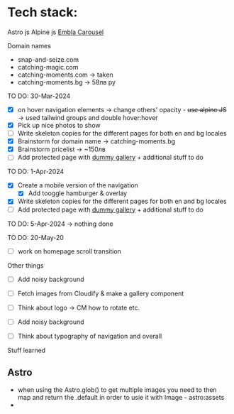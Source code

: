 # Tech stack:
Astro js
Alpine js
[Embla Carousel](https://www.embla-carousel.com/)

Domain names
- snap-and-seize.com
- catching-magic.com
- catching-moments.com -> taken
- catching-moments.bg -> 58лв py

TO DO: 30-Mar-2024
- [x] on hover navigation elements -> change others' opacity - ~~use alpine JS~~ -> used tailwind groups and double hover:hover
- [x] Pick up nice photos to show
- [ ] Write skeleton copies for the different pages for both en and bg locales
- [x] Brainstorm for domain name -> catching-moments.bg
- [x] Brainstorm pricelist -> ~150лв
- [ ] Add protected page with [dummy gallery](https://neptunian.github.io/react-photo-gallery/) + additional stuff to do 
  
TO DO: 1-Apr-2024
- [x] Create a mobile version of the navigation
  - [x] Add tooggle hamburger & overlay
- [x] Write skeleton copies for the different pages for both en and bg locales
- [ ] Add protected page with [dummy gallery](https://neptunian.github.io/react-photo-gallery/) + additional stuff to do 

TO DO: 5-Apr-2024
-> nothing done

TO DO: 20-May-20
- [ ] work on homepage scroll transition

Other things
- [ ] Add noisy background 
- [ ] Fetch images from Cloudify & make a gallery component
- [ ] Think about logo -> CM how to rotate etc.
- [ ] Add noisy background 
- [ ] Think about typography of navigation and overall



Stuff learned

## Astro 
- when using the Astro.glob() to get multiple images you need to then map and return the .default in order to usie it with Image - astro:assets
- 